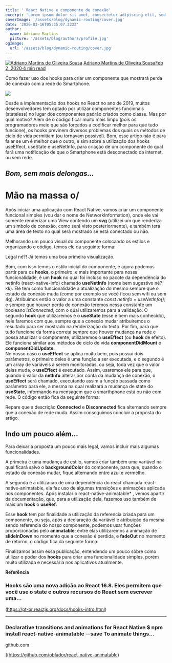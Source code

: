 ```yaml
---
title: ' React Native e componente de conexão'
excerpt: 'Lorem ipsum dolor sit amet, consectetur adipiscing elit, sed do eiusmod tempor incididunt ut labore et dolore magna aliqua. Praesent elementum facilisis leo vel fringilla est ullamcorper eget. At imperdiet dui accumsan sit amet nulla facilities morbi tempus.'
coverImage: '/assets/blog/dynamic-routing/cover.jpg'
date: '2020-03-16T05:35:07.322Z'
author:
  name: Adriano Martins
  picture: '/assets/blog/authors/profile.jpg'
ogImage:
  url: '/assets/blog/dynamic-routing/cover.jpg'
---
```

[![Adriano Martins de Oliveira Sousa](https://miro.medium.com/fit/c/56/56/2*Pxudqn8kBqrsfZltAhPAjA.jpeg)](https://medium.com/@adrianomartins002?source=post_page-----d430d8bab0c--------------------------------)
[Adriano Martins de Oliveira Sousa](https://medium.com/@adrianomartins002?source=post_page-----d430d8bab0c--------------------------------)[Feb 2, 2020·4 min read](https://medium.com/@adrianomartins002/criando-componente-para-verificar-conexão-de-rede-com-react-native-d430d8bab0c?source=post_page-----d430d8bab0c--------------------------------)

Como fazer uso dos hooks para criar um componente que mostrará perda de conexão com a rede do Smartphone.

![](https://miro.medium.com/max/3662/1*0nAQa5lB2-bGNj_j19DJag.png)

Desde a implementação dos hooks no React no ano de 2019, muitos desenvolvedores tem optado por utilizar componentes funcionais (stateless) no lugar dos componentes padrão criados como classe. Mas por qual motivo? Além de o código ficar muito mais limpo (pois os programadores meio que são forçados a codificar melhor para que tudo funcione), os hooks previnem diversos problemas dos quais os métodos de ciclo de vida permitiam (ou tornavam possível).
Bom, esse artigo não é para falar se um é melhor que o outro, e sim sobre a utilização dos hooks useEffect, useState e useNetInfo, para criação de um componente do qual fará uma notificação de que o Smartphone está desconectado da internet, ou sem rede.

_Bom, sem mais delongas…_
-------------------------

**Mão na massa o/**
===================

Após iniciar uma aplicação com React Native, vamos criar um componente funcional simples (vou dar o nome de NetworkInformation), onde ele vai somente renderizar uma View contendo um **svg** (utilizei um que renderiza um simbolo de conexão, como será visto posteriormente), e também terá uma área de texto no qual será mostrado se está conectado ou não.

Melhorando um pouco visual do componente colocando os estilos e organizando o código, temos ele da seguinte forma:


Legal né?! Já temos uma boa primeira visualização.

Bom, com isso temos o estilo inicial do componente, e agora podemos partir para os **hooks**, o primeiro, e mais importante para nossa funcionalidade, é um **hook** no qual foi incluso no pacote da dependência do netinfo (react-native-info) chamado **useNetInfo** (nome bem sugestivo né? kk). Ele tem como funcionalidade a atualização do mesmo sempre que o estado da conexão muda (como por exemplo se você ficou sem wifi ou sem 4g).
Atribuímos então o valor a uma constante _const netInfo = useNetInfo();_ e sempre que houver perda de conexão teremos nessa constante um booleano _isConnected_, com o qual utilizaremos para a validação.
O segundo **hook** que utilizaremos é o **useState** (esse é bem mais conhecido), nele faremos com que, sempre que a conexão mudar atribuiremos o resultado para ser mostrado na renderização do texto.
Por fim, para que tudo funcione da forma correta sempre que houver mudança na rede e possa atualizar o componente, utilizaremos o **useEffect** (ou **hook** de efeito). Ele funciona similar aos métodos de ciclo de vida **componentDidMount** e **componentDidUpdate**.     
No nosso caso o **useEffect** se aplica muito bem, pois possui dois parâmetros, o primeiro deles é uma função a ser executada, e o segundo é um array de variáveis a serem monitoradas, ou seja, toda vez que o valor delas muda, o **useEffect** é executado. Assim, usaremos 
ele para que, quando o valor da **netInfo** alterar por conta da mudança de conexão, o **useEffect** será chamado, executando assim a função passada como parâmetro para ele, a mesma
na qual realizará a mudança de state do **useState**, informando na mensagem que o smarthphone está ou não com rede.
O código então fica da seguinte forma:

Repare que a descrição **Connected** e **Disconnected** fica alternando sempre que a conexão de rede muda. Assim conseguimos concluir a proposta do artigo.

Indo um pouco além…
-------------------

Para deixar a proposta um pouco mais legal, vamos incluir mais algumas funcionalidades.

A primeira é uma mudança de estilo, vamos criar também uma variável na qual ficará salvo o **backgroundColor** do componente, para que, quando o estado da conexão mudar, fique alternando entre azul e vermelho.

A segunda é a utilizacao de uma dependência do react chamada react-native-animatable, ela faz uso de algumas transições e animações aplicada nos componentes.
Após instalar o react-native-animatable\* , vemos apartir da documentação, que, para a utilização dela, fazemos uso também de mais um **hook** o **useRef**.

Esse **hook** tem por finalidade a utilização da referencia criada para um componente, ou seja, após a declaração da variável e atribuição da mesma sendo referencia do nosso componente, podemos usar funções proporcionadas pelo **animatable**; entre elas utilizaremos a animação de **slideInDown** no momento que a conexão é perdida, e **fadeOut** no momento de retorno. o código fica da seguinte forma:

Finalizamos assim essa publicação, entendendo um pouco sobre como utilizar o poder dos **hooks** para criar uma funcionalidade simples, porém muito utilizada e necessária nos aplicativos atualmente.

**Referência**

### Hooks são uma nova adição ao React 16.8. Eles permitem que você use o state e outros recursos do React sem escrever uma…

(https://pt-br.reactjs.org/docs/hooks-intro.html)

-------------------------------

### Declarative transitions and animations for React Native $ npm install react-native-animatable --save To animate things…

github.com

](https://github.com/oblador/react-native-animatable)